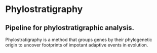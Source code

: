 Phylostratigraphy
=================

Pipeline for phylostratigraphic analysis.
-----------------------------------------

Phylostratigraphy is a method that groups genes by their phylogenetic origin to uncover footprints of impotant adaptive events in evolution.
